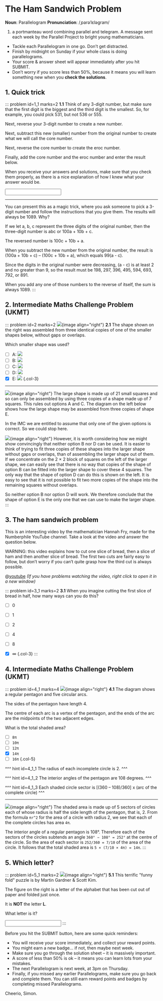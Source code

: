 # The Ham Sandwich Problem

<div class="dictionary">

__Noun__: Parallelogram
__Pronunciation__: /ˌparəˈlɛləɡram/

1. a portmanteau word combining parallel and telegram. A message sent each
week by the Parallel Project to bright young mathematicians.

</div>

*	Tackle each Parallelogram in one go. Don’t get distracted.
*	Finish by midnight on Sunday if your whole class is doing parallelograms.
*	Your score & answer sheet will appear immediately after you hit SUBMIT.
*	Don’t worry if you score less than 50%, because it means you will learn something new when you __check the solutions__.


## 1. Quick trick

::: problem id=1_1 marks=2
__1.1__ Think of any 3-digit number, but make sure that the first digit is the biggest and the third digit is the smallest. So, for example, you could pick 531, but not 536 or 555.  

Next, reverse your 3-digit number to create a new number.  

Next, subtract this new (smaller) number from the original number to create what we will call the core number.  

Next, reverse the core number to create the eroc number.  

Finally, add the core number and the eroc number and enter the result below.  

When you receive your answers and solutions, make sure that you check them properly, as there is a nice explanation of how I knew what your answer would be.

<input solution="1089"/>

---

You can present this as a magic trick, where you ask someone to pick a 3-digit number and follow the instructions that you give them. The results will always be 1089. Why?  

If we let a, b, c represent the three digits of the original number, then the three-digit number is abc or 100a + 10b + c.  

The reversed number is 100c + 10b + a.  

When you subtract the new number from the original number, the result is (100a + 10b + c) – (100c + 10b + a), which equals 99(a - c).  

Since the digits in the original number were decreasing, (a - c) is at least 2 and no greater than 9, so the result must be 198, 297, 396, 495, 594, 693, 792, or 891.  

When you add any one of those numbers to the reverse of itself, the sum is always 1089.
:::


## 2. Intermediate Maths Challenge Problem (UKMT)
<!--- 2014 (6) --->

::: problem id=2 marks=2
![](/resources/9-37-ham-sandwich-problem/2-squares.png){image align="right"}
__2.1__ The shape shown on the right was assembled from three identical copies of one of the smaller shapes below, without gaps or overlaps.  

Which smaller shape was used?

* [ ] A: ![](/resources/9-37-ham-sandwich-problem/2-squares-a.png)
* [ ] B: ![](/resources/9-37-ham-sandwich-problem/2-squares-b.png)
* [ ] C: ![](/resources/9-37-ham-sandwich-problem/2-squares-c.png)
* [ ] D: ![](/resources/9-37-ham-sandwich-problem/2-squares-d.png)
* [x] E: ![](/resources/9-37-ham-sandwich-problem/2-squares-e.png)
{.col-3}

---

![](/resources/9-37-ham-sandwich-problem/2-squares-answer.png){image align="right"}
The large shape is made up of 21 small squares and so can only be assembled by using three copies of a shape made up of 7 squares. This rules out options A and C. The diagram on the left below shows how the large shape may be assembled from three copies of shape E.  

In the IMC we are entitled to assume that only one of the given options is correct. So we could stop here.  

![](/resources/9-37-ham-sandwich-problem/2-squares-answer2.png){image align="right"}
However, it is worth considering how we might show convincingly that neither option B nor D can be used. It is easier to think of trying to fit three copies of these shapes into the larger shape without gaps or overlaps, than of assembling the larger shape out of them. If we concentrate on the 2 × 2 block of squares on the left of the larger shape, we can easily see that there is no way that copies of the shape of option B can be fitted into the larger shape to cover these 4 squares. The only way that the shape of option D can do this is shown on the left. It is easy to see that it is not possible to fit two more copies of the shape into the remaining squares without overlaps.  

So neither option B nor option D will work. We therefore conclude that the shape of option E is the only one that we can use to make the larger shape.
:::


## 3. The ham sandwich problem

This is an interesting video by the mathematician Hannah Fry, made for the Numberphile YouTube channel. Take a look at the video and answer the question below.  

WARNING: this video explains how to cut one slice of bread, then a slice of ham and then another slice of bread. The first two cuts are fairly easy to follow, but don’t worry if you can’t quite grasp how the third cut is always possible.

@[youtube](YCXmUi56rao?end=297&rel=0) _(If you have problems watching the video, right click to open it in a new window)_

::: problem id=3_1 marks=2
__3.1__  When you imagine cutting the first slice of bread in half, how many ways can you do this?

* [ ] 0
* [ ] 1
* [ ] 2
* [ ] 4
* [ ] 8
* [x] ∞
{.col-3}
:::


## 4. Intermediate Maths Challenge Problem (UKMT)
<!--- 2014 (20) --->

::: problem id=4_1 marks=4
![](/resources/9-37-ham-sandwich-problem/4-pentagon.png){image align="right"}
__4.1__ The diagram shows a regular pentagon and five circular arcs.  

The sides of the pentagon have length 4.  

The centre of each arc is a vertex of the pentagon, and the ends of the arc are the midpoints of the two adjacent edges.  

What is the total shaded area?

* [ ] `8π`
* [ ] `10π`
* [ ] `12π`
* [x] `14π`
* [ ] `16π`
{.col-5}

^^^ hint id=4_1_1
The radius of each incomplete circle is 2.
^^^

^^^ hint id=4_1_2
The interior angles of the pentagon are 108 degrees.
^^^

^^^ hint id=4_1_3
Each shaded circle sector is [(360 – 108)/360] x (arc of the complete circle)
^^^

---

![](/resources/9-37-ham-sandwich-problem/4-pentagon-answer.png){image align="right"}
The shaded area is made up of 5 sectors of circles each of whose radius is half the side length of the pentagon, that is, 2. From the formula `πr^2` for the area of a circle with radius 2, we see that each of the complete circles has area `4π`.  

The interior angle of a regular pentagon is 108°. Therefore each of the sectors of the circles subtends an angle `360° − 108° = 252°` at the centre of the circle. So the area of each sector is `252/360 = 7/10` of the area of the circle. It follows that the total shaded area is `5 × (7/10 × 4π) = 14π`.
:::


## 5. Which letter?

::: problem id=5_1 marks=2
![](/resources/9-37-ham-sandwich-problem/5-letter.png){image align="right"}
__5.1__ This terrific "funny fold" puzzle is by Martin Gardner & Scott Kim.

The figure on the right is a letter of the alphabet that has been cut out of paper and folded just once.  

It is __NOT__ the letter __L__.   

What letter is it?

<input solution="F"/>
:::


Before you hit the SUBMIT button, here are some quick reminders:

*	You will receive your score immediately, and collect your reward points.
*	You might earn a new badge... if not, then maybe next week.
*	Make sure you go through the solution sheet – it is massively important.
*	A score of less than 50% is ok – it means you can learn lots from your mistakes.
*	The next Parallelogram is next week, at 3pm on Thursday.
*	Finally, if you missed any earlier Parallelograms, make sure you go back and complete them. You can still earn reward points and badges by completing missed Parallelograms.

Cheerio,
Simon.
